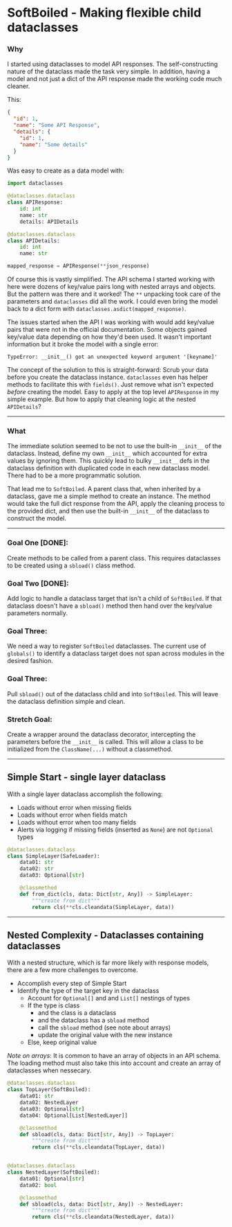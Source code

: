 # SoftBoiled - Making flexible child dataclasses

### Why

I started using dataclasses to model API responses.  The self-constructing nature of the dataclass made the task very simple. In addition, having a model and not just a dict of the API response made the working code much cleaner.

This:
```json
{
  "id": 1,
  "name": "Some API Response",
  "details": {
    "id": 1,
    "name": "Some details"
  }
}
```

Was easy to create as a data model with:
```py
import dataclasses

@dataclasses.dataclass
class APIResponse:
    id: int
    name: str
    details: APIDetails

@dataclasses.dataclass
class APIDetails:
    id: int
    name: str

mapped_response = APIResponse(**json_response)
```

Of course this is vastly simplified. The API schema I started working with here were dozens of key/value pairs long with nested arrays and objects. But the pattern was there and it worked!  The `**` unpacking took care of the parameters and `dataclasses` did all the work.  I could even bring the model back to a dict form with `dataclasses.asdict(mapped_response)`.

The issues started when the API I was working with would add key/value pairs that were not in the official documentation.  Some objects gained key/value data depending on how they'd been used.  It wasn't important information but it broke the model with a single error:

`TypeError: __init__() got an unexpected keyword argument '[keyname]'`

The concept of the solution to this is straight-forward: Scrub your data before you create the dataclass instance.  `dataclasses` even has helper methods to facilitate this with `fields()`. Just remove what isn't expected *before* creating the model. Easy to apply at the top level `APIResponse` in my simple example. But how to apply that cleaning logic at the nested `APIDetails`?

---

### What

The immediate solution seemed to be not to use the built-in `__init__` of the dataclass. Instead, define my own `__init__` which accounted for extra values by ignoring them.  This quickly lead to bulky `__init__` defs in the dataclass definition with duplicated code in each new dataclass model.  There had to be a more programmatic solution.

That lead me to `SoftBoiled`. A parent class that, when inherited by a dataclass, gave me a simple method to create an instance.  The method would take the full dict response from the API, apply the cleaning process to the provided dict, and then use the built-in `__init__` of the dataclass to construct the model.

---

### Goal One [DONE]:

Create methods to be called from a parent class. This requires dataclasses to
be created using a `sbload()` class method.

### Goal Two [DONE]:

Add logic to handle a dataclass target that isn't a child of `SoftBoiled`. If that dataclass doesn't have a `sbload()` method then hand over the key/value parameters normally.

### Goal Three:

We need a way to register `SoftBoiled` dataclasses.  The current use of `globals()` to identify a dataclass target does not span across modules in the desired fashion.

### Goal Three:

Pull `sbload()` out of the dataclass child and into `SoftBoiled`. This will leave the dataclass definition simple and clean.

### Stretch Goal:

Create a wrapper around the dataclass decorator, intercepting the parameters
before the `__init__` is called. This will allow a class to be initialized from
the `ClassName(...)` without a classmethod.

---

## Simple Start - single layer dataclass

With a single layer dataclass accomplish the following:
- Loads without error when missing fields
- Loads without error when fields match
- Loads without error when too many fields
- Alerts via logging if missing fields (inserted as `None`) are not `Optional` types

```py
@dataclasses.dataclass
class SimpleLayer(SafeLoader):
    data01: str
    data02: str
    data03: Optional[str]

    @classmethod
    def from_dict(cls, data: Dict[str, Any]) -> SimpleLayer:
        """create from dict"""
        return cls(**cls.cleandata(SimpleLayer, data))
```

---

## Nested Complexity - Dataclasses containing dataclasses

With a nested structure, which is far more likely with response models, there are a few more challenges to overcome.
- Accomplish every step of Simple Start
- Identify the type of the target key in the dataclass
  - Account for `Optional[]` and and `List[]` nestings of types
  - If the type is class
    - and the class is a dataclass
    - and the dataclass has a `sbload` method
    - call the `sbload` method (see note about arrays)
    - update the original value with the new instance
  - Else, keep original value

*Note on arrays*: It is common to have an array of objects in an API schema. The loading method must also take this into account and create an array of dataclasses when nessecary.

```py
@dataclasses.dataclass
class TopLayer(SoftBoiled):
    data01: str
    data02: NestedLayer
    data03: Optional[str]
    data04: Optional[List[NestedLayer]]

    @classmethod
    def sbload(cls, data: Dict[str, Any]) -> TopLayer:
        """create from dict"""
        return cls(**cls.cleandata(TopLayer, data))


@dataclasses.dataclass
class NestedLayer(SoftBoiled):
    data01: Optional[str]
    data02: bool

    @classmethod
    def sbload(cls, data: Dict[str, Any]) -> NestedLayer:
        """create from dict"""
        return cls(**cls.cleandata(NestedLayer, data))
```
